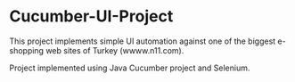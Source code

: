 # Cucumber-UI-Project
This project implements simple UI automation against one of the biggest e-shopping web sites of Turkey (wwww.n11.com).

Project implemented using Java Cucumber project and Selenium.
